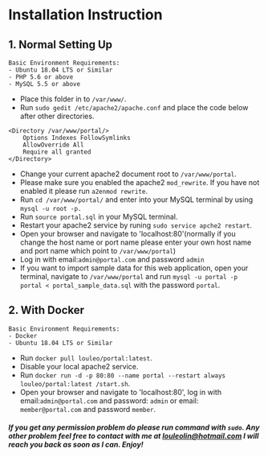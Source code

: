 # Installation Instruction

## 1. Normal Setting Up

```
Basic Environment Requirements:
- Ubuntu 18.04 LTS or Similar
- PHP 5.6 or above
- MySQL 5.5 or above
```
- Place this folder in to `/var/www/`.
- Run `sudo gedit /etc/apache2/apache.conf` and place the code below after other directories.
```
<Directory /var/www/portal/>
	Options Indexes FollowSymlinks
	AllowOverride All
	Require all granted
</Directory>
```
- Change your current apache2 document root to `/var/www/portal`.
- Please make sure you enabled the apache2 `mod_rewrite`. If you have not enabled it please run `a2enmod rewrite`.
- Run `cd /var/www/portal/` and enter into your MySQL terminal by using `mysql -u root -p.`
- Run `source portal.sql` in your MySQL terminal.
- Restart your apache2 service by runing `sudo service apche2 restart`.
- Open your browser and navigate to 'localhost:80'(normally if you change the host name or port name please enter your own host name and port name which point to `/var/www/portal`)
- Log in with email:`admin@portal.com` and password `admin`
- If you want to import sample data for this web application, open your terminal, navigate to `/var/www/portal` and run `mysql -u portal -p portal < portal_sample_data.sql` with the password `portal`.

## 2. With Docker
```
Basic Environment Requirements:
- Docker
- Ubuntu 18.04 LTS or Similar
```
- Run `docker pull louleo/portal:latest`.
- Disable your local apache2 service.
-	Run `docker run -d -p 80:80 --name portal --restart always louleo/portal:latest /start.sh`.
- Open your browser and navigate to 'localhost:80', log in with email:`admin@portal.com` and password: `admin` or email: `member@portal.com` and password `member`.


#### *If you get any permission problem do please run command with `sudo`. Any other problem feel free to contact with me at louleolin@hotmail.com I will reach you back as soon as I can. Enjoy!* 